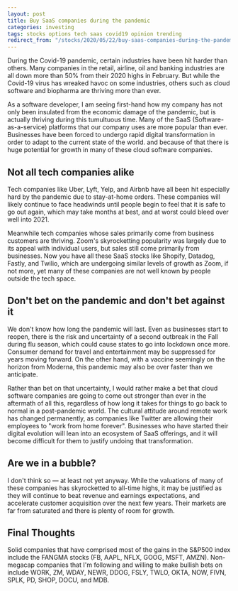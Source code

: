 ```yaml
---
layout: post
title: Buy SaaS companies during the pandemic
categories: investing
tags: stocks options tech saas covid19 opinion trending
redirect_from: "/stocks/2020/05/22/buy-saas-companies-during-the-pandemic/"
---
```


During the Covid-19 pandemic, certain industries have been hit harder than others. Many companies in the retail, airline, oil and banking industries are all down more than 50% from their 2020 highs in February. But while the Covid-19 virus has wreaked havoc on some industries, others such as cloud software and biopharma are thriving more than ever.

As a software developer, I am seeing first-hand how my company has not only been insulated from the economic damage of the pandemic, but is actually thriving during this tumultuous time. Many of the SaaS (Software-as-a-service) platforms that our company uses are more popular than ever. Businesses have been forced to undergo rapid digital transformation in order to adapt to the current state of the world. and because of that there is huge potential for growth in many of these cloud software companies.

 <!--more-->

## Not all tech companies alike
Tech companies like Uber, Lyft, Yelp, and Airbnb have all been hit especially hard by the pandemic due to stay-at-home orders. These companies will likely continue to face headwinds until people begin to feel that it is safe to go out again, which may take months at best, and at worst could bleed over well into 2021.

Meanwhile tech companies whose sales primarily come from business customers are thriving. Zoom's skyrocketting popularity was largely due to its appeal with individual users, but sales still come primarily from businesses. Now you have all these SaaS stocks like Shopify, Datadog, Fastly, and Twilio, which are undergoing similar levels of growth as Zoom, if not more, yet many of these companies are not well known by people outside the tech space.

## Don't bet on the pandemic and don't bet against it
We don't know how long the pandemic will last. Even as businesses start to reopen, there is the risk and uncertainty of a second outbreak in the Fall during flu season, which could cause states to go into lockdown once more. Consumer demand for travel and entertainment may be suppressed for years moving forward. On the other hand, with a vaccine seemingly on the horizon from Moderna, this pandemic may also be over faster than we anticipate. 

Rather than bet on that uncertainty, I would rather make a bet that cloud software companies are going to come out stronger than ever in the aftermath of all this, regardless of how long it takes for things to go back to normal in a post-pandemic world. The cultural attitude around remote work has changed permanently, as companies like Twitter are allowing their employees to "work from home forever". Businesses who have started their digital evolution will lean into an ecosystem of SaaS offerings, and it will become difficult for them to justify undoing that transformation.

## Are we in a bubble?
I don't think so &mdash; at least not yet anyway. While the valuations of many of these companies has skyrocketted to all-time highs, it may be justified as they will continue to beat revenue and earnings expectations, and accelerate customer acquisition over the next few years. Their markets are far from saturated and there is plenty of room for growth.

## Final Thoughts
Solid companies that have comprised most of the gains in the S&P500 index include the FANGMA stocks (FB, AAPL, NFLX, GOOG, MSFT, AMZN). Non-megacap companies that I'm following and willing to make bullish bets on include WORK, ZM, WDAY, NEWR, DDOG, FSLY, TWLO, OKTA, NOW, FIVN, SPLK, PD, SHOP, DOCU, and MDB.
